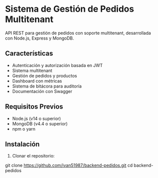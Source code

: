 # Sistema de Gestión de Pedidos Multitenant

API REST para gestión de pedidos con soporte multitenant, desarrollada con Node.js, Express y MongoDB.

## Características

- Autenticación y autorización basada en JWT
- Sistema multitenant
- Gestión de pedidos y productos
- Dashboard con métricas
- Sistema de bitácora para auditoría
- Documentación con Swagger

## Requisitos Previos

- Node.js (v14 o superior)
- MongoDB (v4.4 o superior)
- npm o yarn

## Instalación

1. Clonar el repositorio:

git clone https://github.com/ivan51987/backend-pedidos.git
cd backend-pedidos



